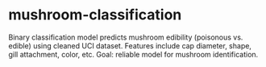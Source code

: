 # mushroom-classification
Binary classification model predicts mushroom edibility (poisonous vs. edible) using cleaned UCI dataset. Features include cap diameter, shape, gill attachment, color, etc. Goal: reliable model for mushroom identification.
